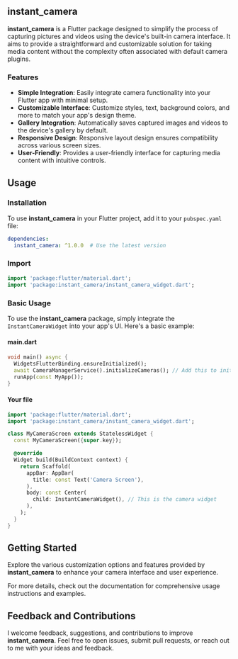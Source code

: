 ## instant_camera

**instant_camera** is a Flutter package designed to simplify the process of capturing pictures and videos using the device's built-in camera interface. It aims to provide a straightforward and customizable solution for taking media content without the complexity often associated with default camera plugins.

### Features

- **Simple Integration**: Easily integrate camera functionality into your Flutter app with minimal setup.
- **Customizable Interface**: Customize styles, text, background colors, and more to match your app's design theme.
- **Gallery Integration**: Automatically saves captured images and videos to the device's gallery by default.
- **Responsive Design**: Responsive layout design ensures compatibility across various screen sizes.
- **User-Friendly**: Provides a user-friendly interface for capturing media content with intuitive controls.


## Usage

### Installation

To use **instant_camera** in your Flutter project, add it to your `pubspec.yaml` file:

```yaml
dependencies:
  instant_camera: ^1.0.0  # Use the latest version
```

### Import

```dart
import 'package:flutter/material.dart';
import 'package:instant_camera/instant_camera_widget.dart';
```

### Basic Usage
To use the **instant_camera** package, simply integrate the `InstantCameraWidget` into your app's UI. Here's a basic example:

#### main.dart
```dart
void main() async {
  WidgetsFlutterBinding.ensureInitialized();
  await CameraManagerService().initializeCameras(); // Add this to initialize your device cameras
  runApp(const MyApp());
}
```

#### Your file
```dart
import 'package:flutter/material.dart';
import 'package:instant_camera/instant_camera_widget.dart';

class MyCameraScreen extends StatelessWidget {
  const MyCameraScreen({super.key});

  @override
  Widget build(BuildContext context) {
    return Scaffold(
      appBar: AppBar(
        title: const Text('Camera Screen'),
      ),
      body: const Center(
        child: InstantCameraWidget(), // This is the camera widget
      ),
    );
  }
}
```

## Getting Started
Explore the various customization options and features provided by **instant_camera** to enhance your camera interface and user experience.

For more details, check out the documentation for comprehensive usage instructions and examples.

## Feedback and Contributions
I welcome feedback, suggestions, and contributions to improve **instant_camera**. Feel free to open issues, submit pull requests, or reach out to me with your ideas and feedback.


